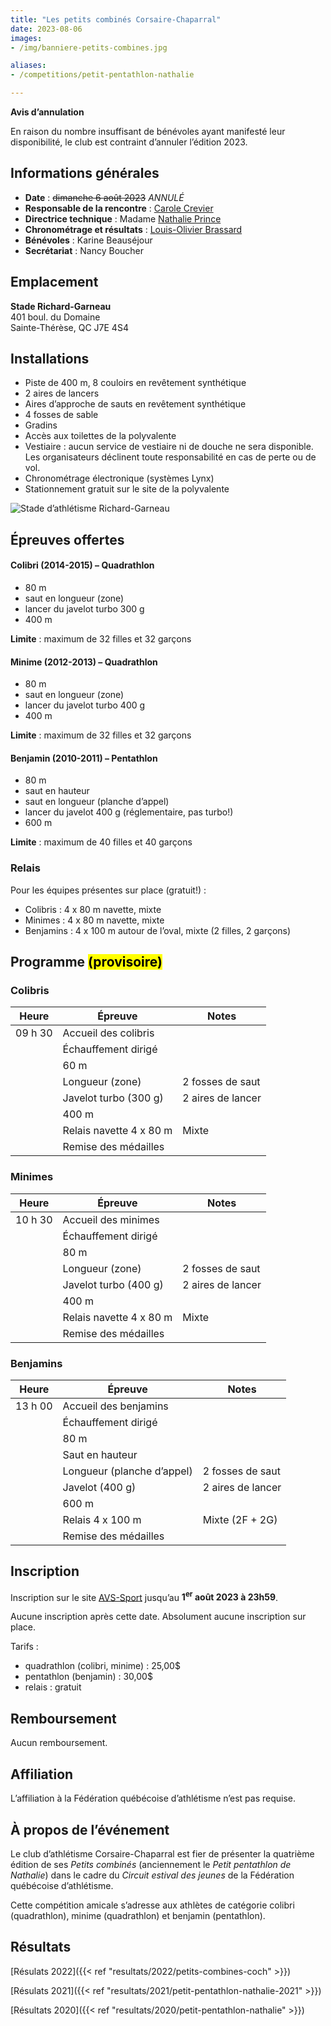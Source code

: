 ```yaml
---
title: "Les petits combinés Corsaire-Chaparral"
date: 2023-08-06
images: 
- /img/banniere-petits-combines.jpg

aliases:
- /competitions/petit-pentathlon-nathalie

---
```


<div class="well well-danger">

**Avis d’annulation**

En raison du nombre insuffisant de bénévoles ayant manifesté leur disponibilité, le club est contraint d’annuler l’édition 2023.

</div>

## Informations générales

- **Date** : ~~dimanche 6 août 2023~~ <em class="badge badge-danger">ANNULÉ</em>
- **Responsable de la rencontre** : [Carole Crevier](mailto:caro.cre@outlook.com)
- **Directrice technique** : Madame [Nathalie Prince](mailto:nathalie.prince1@videotron.ca)
- **Chronométrage et résultats** : [Louis-Olivier Brassard](mailto:louis@corsaire-chaparral.org)
- **Bénévoles** : Karine Beauséjour
- **Secrétariat** : Nancy Boucher
<!-- [**Document d’invitation**](https://assets.corsaire-chaparral.org/competitions/2022/document-technique-petits-combines-2022.pdf) -->
<!-- - [**Horaire final**](https://assets.corsaire-chaparral.org/competitions/2023/horaire-petits-combines-2023-vfinal.pdf) -->
<!-- - [**Liste des athlètes inscrits**](https://assets.corsaire-chaparral.org/competitions/2022/inscriptions-par-epreuve-petits-combines-2022.pdf) -->
<!-- - [**Résultats en ligne**](https://avs-sport.com/comp_main.php?comp=752) -->

## Emplacement

**Stade Richard-Garneau**  
401 boul. du Domaine  
Sainte-Thérèse, QC J7E 4S4

## Installations

- Piste de 400 m, 8 couloirs en revêtement synthétique
- 2 aires de lancers
- Aires d’approche de sauts en revêtement synthétique
- 4 fosses de sable
- Gradins 
- Accès aux toilettes de la polyvalente
- Vestiaire : aucun service de vestiaire ni de douche ne sera disponible. Les organisateurs déclinent toute responsabilité en cas de perte ou de vol.
- Chronométrage électronique (systèmes Lynx)
- Stationnement gratuit sur le site de la polyvalente

![Stade d’athlétisme Richard-Garneau](/img/stade-richard-garneau.jpg)

## Épreuves offertes

#### Colibri (2014-2015) – Quadrathlon  

- 80 m
- saut en longueur (zone)
- lancer du javelot turbo 300 g
- 400 m

**Limite** : maximum de 32 filles et 32 garçons

#### Minime (2012-2013) – Quadrathlon  

- 80 m
- saut en longueur (zone)
- lancer du javelot turbo 400 g
- 400 m

**Limite** : maximum de 32 filles et 32 garçons

#### Benjamin (2010-2011) – Pentathlon  

- 80 m
- saut en hauteur
- saut en longueur (planche d’appel)
- lancer du javelot 400 g (réglementaire, pas turbo!)
- 600 m

**Limite** : maximum de 40 filles et 40 garçons

### Relais

Pour les équipes présentes sur place (gratuit!) :

- Colibris : 4 x 80 m navette, mixte
- Minimes : 4 x 80 m navette, mixte
- Benjamins : 4 x 100 m autour de l’oval, mixte (2 filles, 2 garçons)

## Programme <mark>(provisoire)</mark>

### Colibris

| Heure   | Épreuve              | Notes             |
|---------|----------------------|-------------------|
| 09 h 30 | Accueil des colibris |                   |
|         | Échauffement dirigé  |                   |
|         | 60 m                 |                   |
|         | Longueur (zone)      | 2 fosses de saut  |
|         | Javelot turbo (300 g)| 2 aires de lancer |
|         | 400 m                |                   |
|         | Relais navette 4 x 80 m | Mixte          |
|         | Remise des médailles |                   |

### Minimes

| Heure   | Épreuve                 | Notes             |
|---------|-------------------------|-------------------|
| 10 h 30 | Accueil des minimes     |                   |
|         | Échauffement dirigé     |                   |
|         | 80 m                    |                   |
|         | Longueur (zone)         | 2 fosses de saut  |
|         | Javelot turbo (400 g)   | 2 aires de lancer |
|         | 400 m                   |                   |
|         | Relais navette 4 x 80 m | Mixte             |
|         | Remise des médailles    |                   |

### Benjamins

| Heure   | Épreuve                    | Notes             |
|---------|----------------------------|-------------------|
| 13 h 00 | Accueil des benjamins      |                   |
|         | Échauffement dirigé        |                   |
|         | 80 m                       |                   |
|         | Saut en hauteur            |                   |
|         | Longueur (planche d’appel) | 2 fosses de saut  |
|         | Javelot (400 g)            | 2 aires de lancer |
|         | 600 m                      |                   |
|         | Relais 4 x 100 m           | Mixte (2F + 2G)   |
|         | Remise des médailles       |                   |

## Inscription

Inscription sur le site [AVS-Sport](https://avs-sport.com/main.php) jusqu’au **1<sup>er</sup> août 2023 à 23h59**.

Aucune inscription après cette date. Absolument aucune inscription sur place.

Tarifs : 

- quadrathlon (colibri, minime) : 25,00$
- pentathlon (benjamin) : 30,00$
- relais : gratuit

## Remboursement

Aucun remboursement.

## Affiliation

L’affiliation à la Fédération québécoise d’athlétisme n’est pas requise.

## À propos de l’événement

Le club d’athlétisme Corsaire-Chaparral est fier de présenter la quatrième édition de ses _Petits combinés_ (anciennement le _Petit pentathlon de Nathalie_) dans le cadre du _Circuit estival des jeunes_ de la Fédération québécoise d’athlétisme.

Cette compétition amicale s’adresse aux athlètes de catégorie colibri (quadrathlon), minime (quadrathlon) et benjamin (pentathlon).

## Résultats

[Résulats 2022]({{< ref "resultats/2022/petits-combines-coch" >}})

[Résulats 2021]({{< ref "resultats/2021/petit-pentathlon-nathalie-2021" >}})

[Résultats 2020]({{< ref "resultats/2020/petit-pentathlon-nathalie" >}})
